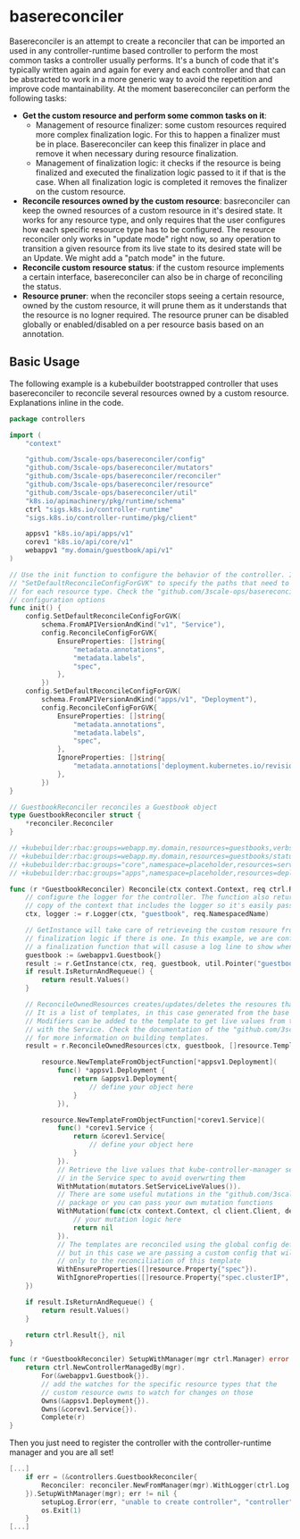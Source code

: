 # basereconciler

Basereconciler is an attempt to create a reconciler that can be imported an used in any controller-runtime based controller to perform the most common tasks a controller usually performs. It's a bunch of code that it's typically written again and again for every and each controller and that can be abstracted to work in a more generic way to avoid the repetition and improve code mantainability.
At the moment basereconciler can perform the following tasks:

* **Get the custom resource and perform some common tasks on it**:
  * Management of resource finalizer: some custom resources required more complex finalization logic. For this to happen a finalizer must be in place. Basereconciler can keep this finalizer in place and remove it when necessary during resource finalization.
  * Management of finalization logic: it checks if the resource is being finalized and executed the finalization logic passed to it if that is the case. When all finalization logic is completed it removes the finalizer on the custom resource.
* **Reconcile resources owned by the custom resource**: basreconciler can keep the owned resources of a custom resource in it's desired state. It works for any resource type, and only requires that the user configures how each specific resource type has to be configured. The resource reconciler only works in "update mode" right now, so any operation to transition a given resource from its live state to its desired state will be an Update. We might add a "patch mode" in the future.
* **Reconcile custom resource status**: if the custom resource implements a certain interface, basereconciler can also be in charge of reconciling the status.
* **Resource pruner**: when the reconciler stops seeing a certain resource, owned by the custom resource, it will prune them as it understands that the resource is no logner required. The resource pruner can be disabled globally or enabled/disabled on a per resource basis based on an annotation.

## Basic Usage

The following example is a kubebuilder bootstrapped controller that uses basereconciler to reconcile several resources owned by a custom resource. Explanations inline in the code.

```go
package controllers

import (
	"context"

	"github.com/3scale-ops/basereconciler/config"
	"github.com/3scale-ops/basereconciler/mutators"
	"github.com/3scale-ops/basereconciler/reconciler"
	"github.com/3scale-ops/basereconciler/resource"
	"github.com/3scale-ops/basereconciler/util"
	"k8s.io/apimachinery/pkg/runtime/schema"
	ctrl "sigs.k8s.io/controller-runtime"
	"sigs.k8s.io/controller-runtime/pkg/client"

	appsv1 "k8s.io/api/apps/v1"
	corev1 "k8s.io/api/core/v1"
	webappv1 "my.domain/guestbook/api/v1"
)

// Use the init function to configure the behavior of the controller. In this case we use
// "SetDefaultReconcileConfigForGVK" to specify the paths that need to be reconciled/ignored
// for each resource type. Check the "github.com/3scale-ops/basereconciler/config" for more
// configuration options
func init() {
	config.SetDefaultReconcileConfigForGVK(
		schema.FromAPIVersionAndKind("v1", "Service"),
		config.ReconcileConfigForGVK{
			EnsureProperties: []string{
				"metadata.annotations",
				"metadata.labels",
				"spec",
			},
		})
	config.SetDefaultReconcileConfigForGVK(
		schema.FromAPIVersionAndKind("apps/v1", "Deployment"),
		config.ReconcileConfigForGVK{
			EnsureProperties: []string{
				"metadata.annotations",
				"metadata.labels",
				"spec",
			},
			IgnoreProperties: []string{
				"metadata.annotations['deployment.kubernetes.io/revision']",
			},
		})
}

// GuestbookReconciler reconciles a Guestbook object
type GuestbookReconciler struct {
	*reconciler.Reconciler
}

// +kubebuilder:rbac:groups=webapp.my.domain,resources=guestbooks,verbs=get;list;watch;create;update;patch;delete
// +kubebuilder:rbac:groups=webapp.my.domain,resources=guestbooks/status,verbs=get;update;patch
// +kubebuilder:rbac:groups="core",namespace=placeholder,resources=services,verbs=get;list;watch;create;update;patch;delete
// +kubebuilder:rbac:groups="apps",namespace=placeholder,resources=deployments,verbs=get;list;watch;create;update;patch;delete

func (r *GuestbookReconciler) Reconcile(ctx context.Context, req ctrl.Request) (ctrl.Result, error) {
	// configure the logger for the controller. The function also returns a modified
	// copy of the context that includes the logger so it's easily passed around to other functions.
	ctx, logger := r.Logger(ctx, "guestbook", req.NamespacedName)

	// GetInstance will take care of retrieveing the custom resoure from the API. It is also in charge of the resource
	// finalization logic if there is one. In this example, we are configuring a finalizer in our custom resource and passing
	// a finalization function that will casuse a log line to show when the resource is being deleted.
	guestbook := &webappv1.Guestbook{}
	result := r.GetInstance(ctx, req, guestbook, util.Pointer("guestbook-finalizer"), func() { logger.Info("finalizing resource") })
	if result.IsReturnAndRequeue() {
		return result.Values()
	}

	// ReconcileOwnedResources creates/updates/deletes the resoures that our custom resource owns.
	// It is a list of templates, in this case generated from the base of an object we provide.
	// Modifiers can be added to the template to get live values from the k8s API, like in this example
	// with the Service. Check the documentation of the "github.com/3scale-ops/basereconciler/resource"
	// for more information on building templates.
	result = r.ReconcileOwnedResources(ctx, guestbook, []resource.TemplateInterface{

		resource.NewTemplateFromObjectFunction[*appsv1.Deployment](
			func() *appsv1.Deployment {
				return &appsv1.Deployment{
					// define your object here
				}
			}),

		resource.NewTemplateFromObjectFunction[*corev1.Service](
			func() *corev1.Service {
				return &corev1.Service{
					// define your object here
				}
			}).
			// Retrieve the live values that kube-controller-manager sets
			// in the Service spec to avoid overwrting them
			WithMutation(mutators.SetServiceLiveValues()).
			// There are some useful mutations in the "github.com/3scale-ops/basereconciler/mutators"
			// package or you can pass your own mutation functions
			WithMutation(func(ctx context.Context, cl client.Client, desired client.Object) error {
				// your mutation logic here
				return nil
			}).
			// The templates are reconciled using the global config defined in the init() function
			// but in this case we are passing a custom config that will apply
			// only to the reconciliation of this template
			WithEnsureProperties([]resource.Property{"spec"}).
			WithIgnoreProperties([]resource.Property{"spec.clusterIP", "spec.clusterIPs"}),
	})

	if result.IsReturnAndRequeue() {
		return result.Values()
	}

	return ctrl.Result{}, nil
}

func (r *GuestbookReconciler) SetupWithManager(mgr ctrl.Manager) error {
	return ctrl.NewControllerManagedBy(mgr).
		For(&webappv1.Guestbook{}).
		// add the watches for the specific resource types that the
		// custom resource owns to watch for changes on those
		Owns(&appsv1.Deployment{}).
		Owns(&corev1.Service{}).
		Complete(r)
}
```

Then you just need to register the controller with the controller-runtime manager and you are all set!

```go
[...]
	if err = (&controllers.GuestbookReconciler{
		Reconciler: reconciler.NewFromManager(mgr).WithLogger(ctrl.Log.WithName("controllers").WithName("Guestbook")),
	}).SetupWithManager(mgr); err != nil {
		setupLog.Error(err, "unable to create controller", "controller", "Guestbook")
		os.Exit(1)
	}
[...]
```